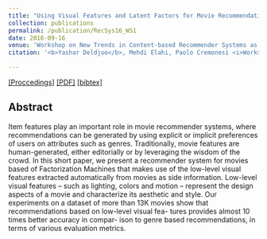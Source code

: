 ```yaml
---
title: "Using Visual Features and Latent Factors for Movie Recommendation"
collection: publications
permalink: /publication/RecSys16_WS1
date: 2016-09-16
venue: 'Workshop on New Trends in Content-based Recommender Systems as part of the 10th ACM Conference of Recommender Systems'
citation: '<b>Yashar Deldjoo</b>, Mehdi Elahi, Paolo Cremonesi <i>Workshop on New Trends in Content-based Recommender Systems, 2016 </i><b>(CBRecSys@RecSys 2016)</b>.'

---
```


[[Proccedings]](http://ceur-ws.org/Vol-1673/) [[PDF]](http://ceur-ws.org/Vol-1673/paper3.pdf)  [[bibtex]](https://github.com/yasdel/yasdel.github.io/tree/master/_publications/RecSys16_WS1.bib)


## Abstract

Item features play an important role in movie recommender systems, where recommendations can be generated by using explicit or implicit preferences of users on attributes such as genres. Traditionally, movie features are human-generated, either editorially or by leveraging the wisdom of the crowd.
In this short paper, we present a recommender system for movies based of Factorization Machines that makes use of the low-level visual features extracted automatically from movies as side information. Low-level visual features – such as lighting, colors and motion – represent the design aspects of a movie and characterize its aesthetic and style.
Our experiments on a dataset of more than 13K movies show that recommendations based on low-level visual fea- tures provides almost 10 times better accuracy in compar- ison to genre based recommendations, in terms of various evaluation metrics.

